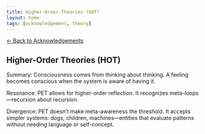 ```yaml
---
title: Higher-Order Theories (HOT)
layout: home
tags: [acknowledgement, theory]
---
```


[← Back to Acknowledgements](../../acknowledgements)

## Higher-Order Theories (HOT)

Summary: Consciousness comes from thinking about thinking. A feeling becomes conscious when the system is aware of having it.

Resonance: PET allows for higher-order reflection. It recognizes meta-loops—recursion about recursion.

Divergence: PET doesn’t make meta-awareness the threshold. It accepts simpler systems: dogs, children, machines—entities that evaluate patterns without needing language or self-concept.

